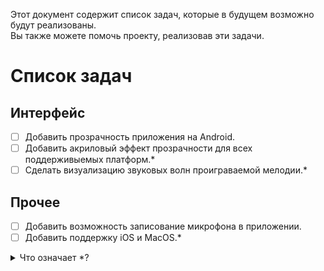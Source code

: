 Этот документ содержит список задач, которые в будущем возможно будут реализованы.<br>
Вы также можете помочь проекту, реализовав эти задачи.
# Список задач
## Интерфейс
- [ ] Добавить прозрачность приложения на Android.
- [ ] Добавить акриловый эффект прозрачности для всех поддерживыемых платформ.*
- [ ] Сделать визуализацию звуковых волн проиграваемой мелодии.*
## Прочее
- [ ] Добавить возможность записование микрофона в приложении.
- [ ] Добавить поддержку iOS и MacOS.*

<details>

<summary>Что означает *?</summary>

Звезда на конце задачи может обозначать эти варианты:
* Реализовать задачу может быть очень сложно.
* Задача не имеет приоритета.

Так что надеется на реализование этих задач не стоит.

</details>